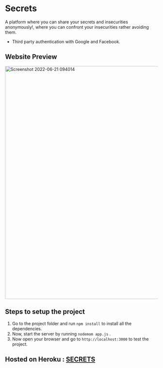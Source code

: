 # Secrets
A platform where you can share your secrets and insecurities anonymously!, where you can confront your insecurities rather avoiding them.
- Third party authentication with Google and Facebook.

## Website Preview
<img width="768" alt="Screenshot 2022-06-21 094014" src="https://user-images.githubusercontent.com/81186992/174715066-8833bd04-463b-4bef-80a4-cfbbc6d1831f.png">

## Steps to setup the project
1. Go to the project folder and run `npm install` to install all the dependencies.
2. Now, start the server by running `nodemom app.js` .
3. Now open your browser and go to `http://localhost:3000` to test the project.

## Hosted on Heroku : [SECRETS](https://secret-fjord-40878.herokuapp.com/)
